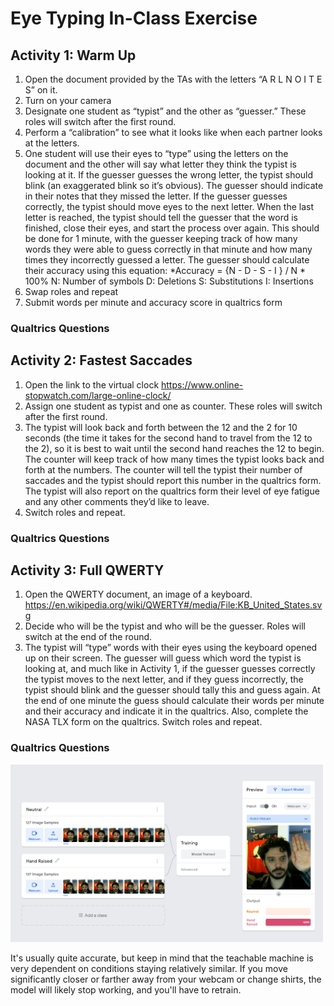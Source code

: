 # Eye Typing In-Class Exercise

## Activity 1: Warm Up

1. Open the document provided by the TAs with the letters “A R L N O I T E S” on it.
2. Turn on your camera
3. Designate one student as “typist” and the other as “guesser.”  These roles will switch after the first round.
4. Perform a “calibration” to see what it looks like when each partner looks at the letters.
5. One student will use their eyes to “type” using the letters on the document and the other will say what letter they think the typist is looking at it.  If the guesser guesses   the wrong letter, the typist should blink (an exaggerated blink so it’s obvious).  The guesser should indicate in their notes that they missed the letter.  If the guesser       guesses correctly, the typist should move eyes to the next letter.  When the last letter is reached, the typist should tell the guesser that the word is finished, close         their eyes, and start the process over again.  This should be done for 1 minute, with the guesser keeping track of how many words they were able to guess correctly in that       minute and how many times they incorrectly guessed a letter.  The guesser should calculate their accuracy using this equation:
  *Accuracy =  {N - D - S - I } / N * 100%
  N: Number of symbols
  D: Deletions
  S: Substitutions
  I: Insertions
6. Swap roles and repeat
7. Submit words per minute and accuracy score in qualtrics form

### Qualtrics Questions

## Activity 2: Fastest Saccades

1. Open the link to the virtual clock
    https://www.online-stopwatch.com/large-online-clock/
2. Assign one student as typist and one as counter.  These roles will switch after the first round.
3. The typist will look back and forth between the 12 and the 2 for 10 seconds (the time it takes for the second hand to travel from the 12 to the 2), so it is best to wait          until the second hand reaches the 12 to begin.  The counter will keep track of how many times the typist looks back and forth at the numbers.  The counter will tell the          typist their number of saccades and the typist should report this number in the qualtrics form.  The typist will also report on the qualtrics form their level of eye            fatigue and any other comments they’d like to leave.  
4. Switch roles and repeat.

### Qualtrics Questions

## Activity 3: Full QWERTY

1. Open the QWERTY document, an image of a keyboard.
    https://en.wikipedia.org/wiki/QWERTY#/media/File:KB_United_States.svg
2. Decide who will be the typist and who will be the guesser.  Roles will switch at the end of the round.  
3. The typist will “type” words with their eyes using the keyboard opened up on their screen.  The guesser will guess which word the typist is looking at, and much like in Activity 1, if the guesser guesses correctly the typist moves to the next letter, and if they guess incorrectly, the typist should blink and the guesser should tally this and guess again.  At the end of one minute the guess should calculate their words per minute and their accuracy and indicate it in the qualtrics.  Also, complete the NASA TLX form on the qualtrics.  Switch roles and repeat.

### Qualtrics Questions

<img src="images/post-training.png" width="500">

It's usually quite accurate, but keep in mind that the teachable machine is very dependent on conditions staying relatively similar. If you move significantly closer or farther away from your webcam or change shirts, the model will likely stop working, and you'll have to retrain.

